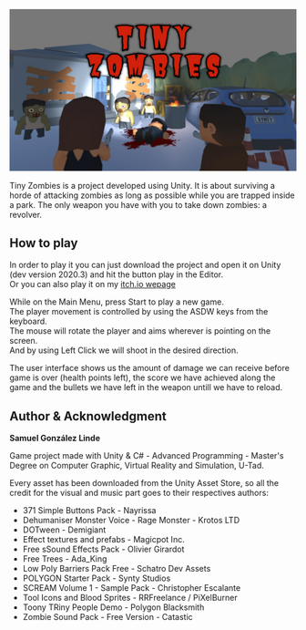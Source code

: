 <!-- ![image](https://github.com/sagzain/unity-project/blob/a93c411436387f22e5eb3b9c08cde39d8a419dea/Tiny%20Zombies/Recordings/image_002_0024.jpg) -->
<p align="center">
  <img src="Tiny%20Zombies/Recordings/image_002_0024.jpg" alt="drawing" style="width:700px;"/>
</p>

Tiny Zombies is a project developed using Unity. It is about surviving a horde of attacking zombies as long as possible while you are trapped inside a park.
The only weapon you have with you to take down zombies: a revolver.

## How to play

In order to play it you can just download the project and open it on Unity (dev version 2020.3) and hit the button play in the Editor.<br>
Or you can also play it on my [itch.io wepage](https://sagzain.itch.io/tiny-zombies)<br>

While on the Main Menu, press Start to play a new game.<br>
The player movement is controlled by using the ASDW keys from the keyboard.<br>
The mouse will rotate the player and aims wherever is pointing on the screen.<br>
And by using Left Click we will shoot in the desired direction.<br>

The user interface shows us the amount of damage we can receive before game is over (health points left), the score we have achieved along the game and the bullets we have left in the weapon untill we have to reload.

## Author & Acknowledgment

**Samuel González Linde**

Game project made with Unity & C# - Advanced Programming - Master's Degree on Computer Graphic, Virtual Reality and Simulation, U-Tad.

Every asset has been downloaded from the Unity Asset Store, so all the credit for the visual and music part goes to their respectives authors:

- 371 Simple Buttons Pack - Nayrissa
- Dehumaniser Monster Voice - Rage Monster - Krotos LTD
- DOTween - Demigiant
- Effect textures and prefabs - Magicpot Inc.
- Free sSound Effects  Pack - Olivier Girardot
- Free Trees - Ada_King
- Low Poly Barriers Pack Free - Schatro Dev Assets
- POLYGON Starter Pack - Synty Studios
- SCREAM Volume 1 - Sample Pack - Christopher Escalante
- Tool  Icons and Blood Sprites - RRFreelance / PiXelBurner
- Toony TRiny People Demo - Polygon Blacksmith
- Zombie Sound Pack - Free Version - Catastic

